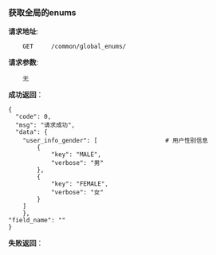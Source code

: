 ### 获取全局的enums

**请求地址**:
```
    GET     /common/global_enums/
```

**请求参数**:
```
    无
```

**成功返回**：
```
{
  "code": 0,
  "msg": "请求成功",
  "data": {
    "user_info_gender": [                   # 用户性别信息
        {
            "key": "MALE",
            "verbose": "男"
        },
        {
            "key": "FEMALE",
            "verbose": "女"
        }
    ]
    },
"field_name": ""
}
```

**失败返回**：
```

```